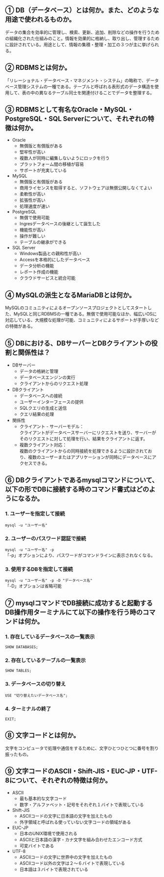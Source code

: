 ## ① DB（データベース）とは何か。また、どのような用途で使われるものか。

データの集合を効率的に管理し、検索、更新、追加、削除などの操作を行うための組織化された仕組みのこと。情報を効果的に格納し、取り出し、管理するために設計されている。用途として、情報の集積・整理・加工の３つが主に挙げられる。

## ② RDBMSとは何か。

「リレーショナル・データベース・マネジメント・システム」の略称で、データベース管理システムの一種である。テーブルと呼ばれる表形式のデータ構造を使用して、表の中の異なるテーブル同士を関連付けることでデータを整理する。

## ③ RDBMSとして有名なOracle・MySQL・PostgreSQL・SQL Serverについて、それぞれの特徴は何か。

* Oracle
  * 無償版と有償版がある
  * 堅牢性が高い
  * 複数人が同時に編集しないようにロックを行う
  * プラットフォーム間の移植が容易
  * サポートが充実している
* MySQL
  * 無償版と有償版がある
  * 商用ライセンスを取得すると、ソフトウェアは無償公開しなくてよい
  * 柔軟性が高い
  * 拡張性が高い
  * 処理速度が速い
* PostgreSQL
  * 無償で使用可能
  * Ingresデータベースの後継として誕生した
  * 機能性が高い
  * 操作が難しい
  * テーブルの継承ができる
* SQL Server
  * Windows製品との親和性が高い
  * Accessを本格的にしたデータベース
  * データ分析の機能
  * レポート作成の機能
  * クラウドサービスと統合可能

## ④ MySQLの派生となるMariaDBとは何か。

MySQLのコミュニティによるオープンソースプロジェクトとしてスタートした、MySQLと同じRDBMSの一種である。無償で使用可能なほか、幅広いOSに対応している、大規模な処理が可能、コミュニティによるサポートが手厚いなどの特徴がある。

## ⑤ DBにおける、DBサーバーとDBクライアントの役割と関係性は？

* DBサーバー
  * データの格納と管理
  * データベースエンジンの実行
  * クライアントからのリクエスト処理
* DBクライアント
  * データベースへの接続
  * ユーザーインターフェースの提供
  * SQLクエリの生成と送信
  * クエリ結果の処理
* 関係性
  * クライアント - サーバーモデル：  
  クライアントがデータベースサーバーにリクエストを送り、サーバーがそのリクエストに対して処理を行い、結果をクライアントに返す。
  * 複数クライアント対応：  
  複数のクライアントからの同時接続を処理できるように設計されており、複数のユーザーまたはアプリケーションが同時にデータベースにアクセスできる。

## ⑥ DBクライアントであるmysqlコマンドについて、以下の形でDBに接続する時のコマンド書式はどのようになるか。

### 1. ユーザーを指定して接続

`mysql -u "ユーザー名"`

### 2. ユーザーのパスワード認証で接続

`mysql -u "ユーザー名" -p`  
「-p」オプションにより、パスワードがコマンドラインに表示されなくなる。

### 3. 使用するDBを指定して接続

`mysql -u "ユーザー名" -p -D "データベース名"`  
「-D」オプションは省略可能

## ⑦ mysqlコマンドでDB接続に成功すると起動するDB操作用ターミナルにて以下の操作を行う時のコマンドは何か。

### 1. 存在しているデータベースの一覧表示

`SHOW DATABASES;`

### 2. 存在しているテーブルの一覧表示

`SHOW TABLES;`

### 3. データベースの切り替え

`USE "切り替えたいデータベース名";`

### 4. ターミナルの終了

`EXIT;`

## ⑧ 文字コードとは何か。

文字をコンピュータで処理や通信をするために、文字ひとつひとつに番号を割り振ったもの。

## ⑨ 文字コードのASCII・Shift-JIS・EUC-JP・UTF-8について、それぞれの特徴は何か。

* ASCII
  * 最も基本的な文字コード
  * 数字・アルファベット・記号をそれぞれ１バイトで表現している
* Shift-JIS
  * ASCIIコードの文字に日本語の文字を加えたもの
  * 外字領域と呼ばれる使っていない文字コードの領域がある
* EUC-JP
  * 日本のUNIX環境で使用される
  * ASCIIと日本語の漢字・カナ文字を組み合わせたエンコード方式
  * 可変バイトである
* UTF-8
  * ASCIIコードの文字に世界中の文字を加えたもの
  * ASCIIコード以外の文字は２～６バイトで表現している
  * 日本語は３バイトで表現されている